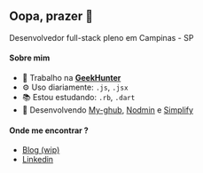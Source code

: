 ## Oopa, prazer 👋

Desenvolvedor full-stack pleno em Campinas - SP

#### Sobre mim

- 🏢 Trabalho na [**GeekHunter**](https://www.geekhunter.com.br)
- ⚙️ Uso diariamente: `.js`, `.jsx`
- 📚 Estou estudando: `.rb`, `.dart`
- 🌱 Desenvolvendo [My-ghub](https://github.com/danisanc/my-ghub), [Nodmin](https://github.com/danisanc/nodmin) e [Simplify](https://github.com/danisanc/simplify)

#### Onde me encontrar ?

- [Blog (wip)](https://sanc.dev/)
- [Linkedin](https://www.linkedin.com/in/danisanc/)
